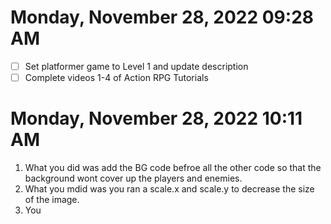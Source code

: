 # Monday, November 28, 2022 09:28 AM
- [ ] Set platformer game to Level 1 and update description 
- [ ] Complete videos 1-4 of Action RPG Tutorials
# Monday, November 28, 2022 10:11 AM
1. What you did was add the BG code befroe all the other code so that the background wont cover up the players and enemies.
2. What you mdid was you ran a scale.x and scale.y to decrease the size of the image.
3. You 

